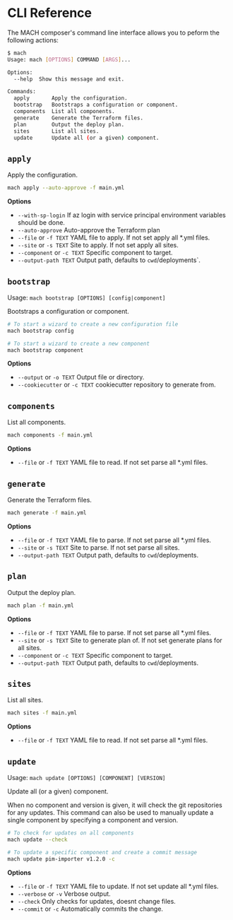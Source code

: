 # CLI Reference

The MACH composer's command line interface allows you to peform the following actions:

```bash
$ mach
Usage: mach [OPTIONS] COMMAND [ARGS]...

Options:
  --help  Show this message and exit.

Commands:
  apply       Apply the configuration.
  bootstrap   Bootstraps a configuration or component.
  components  List all components.
  generate    Generate the Terraform files.
  plan        Output the deploy plan.
  sites       List all sites.
  update      Update all (or a given) component.
```


## `apply`

Apply the configuration.

```bash
mach apply --auto-approve -f main.yml
```

**Options**

- `--with-sp-login` If az login with service principal environment variables should be done.
- `--auto-approve` Auto-approve the Terraform plan
- `--file` or `-f TEXT` YAML file to apply. If not set apply all *.yml files.
- `--site` or `-s TEXT` Site to apply. If not set apply all sites.
- `--component` or `-c TEXT` Specific component to target.
- `--output-path TEXT` Output path, defaults to `cwd`/deployments`.


## `bootstrap`

Usage: `mach bootstrap [OPTIONS] [config|component]`

Bootstraps a configuration or component.

```bash
# To start a wizard to create a new configuration file
mach bootstrap config

# To start a wizard to create a new component
mach bootstrap component
```

**Options**

- `--output` or `-o TEXT` Output file or directory.
- `--cookiecutter` or `-c TEXT` cookiecutter repository to generate from.


## `components`
List all components.

```bash
mach components -f main.yml
```

**Options**

- `--file` or `-f TEXT` YAML file to read. If not set parse all *.yml files.

## `generate`
Generate the Terraform files.

```bash
mach generate -f main.yml
```

**Options**

- `--file` or `-f TEXT` YAML file to parse. If not set parse all *.yml files.
- `--site` or `-s TEXT` Site to parse. If not set parse all sites.
- `--output-path TEXT` Output path, defaults to `cwd`/deployments.


## `plan`
Output the deploy plan.

```bash
mach plan -f main.yml
```

**Options**

- `--file` or `-f TEXT` YAML file to parse. If not set parse all *.yml files.
- `--site` or `-s TEXT` Site to generate plan of. If not set generate plans for all sites.
- `--component` or `-c TEXT` Specific component to target.
- `--output-path TEXT` Output path, defaults to `cwd`/deployments.


## `sites`
List all sites.

```bash
mach sites -f main.yml
```

**Options**

- `--file` or `-f TEXT` YAML file to read. If not set parse all *.yml files.

## `update`

Usage: `mach update [OPTIONS] [COMPONENT] [VERSION]`

Update all (or a given) component.

When no component and version is given, it will check the git repositories
for any updates. This command can also be used to manually update a single
component by specifying a component and version.

```bash
# To check for updates on all components
mach update --check

# To update a specific component and create a commit message
mach update pim-importer v1.2.0 -c
```

**Options**

- `--file` or `-f TEXT` YAML file to update. If not set update all *.yml files.
- `--verbose` or `-v` Verbose output.
- `--check` Only checks for updates, doesnt change files.
- `--commit` or `-c` Automatically commits the change.

